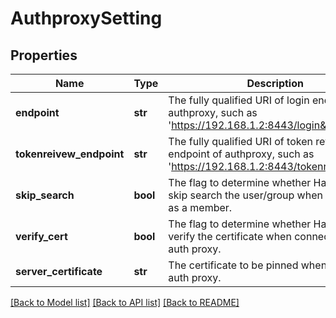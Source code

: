 # AuthproxySetting

## Properties
Name | Type | Description | Notes
------------ | ------------- | ------------- | -------------
**endpoint** | **str** | The fully qualified URI of login endpoint of authproxy, such as &#39;https://192.168.1.2:8443/login&#39; | [optional] 
**tokenreivew_endpoint** | **str** | The fully qualified URI of token review endpoint of authproxy, such as &#39;https://192.168.1.2:8443/tokenreview&#39; | [optional] 
**skip_search** | **bool** | The flag to determine whether Harbor can skip search the user/group when adding him as a member. | [optional] 
**verify_cert** | **bool** | The flag to determine whether Harbor should verify the certificate when connecting to the auth proxy. | [optional] 
**server_certificate** | **str** | The certificate to be pinned when connecting auth proxy. | [optional] 

[[Back to Model list]](../README.md#documentation-for-models) [[Back to API list]](../README.md#documentation-for-api-endpoints) [[Back to README]](../README.md)


